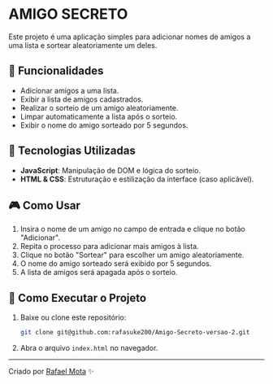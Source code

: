 # AMIGO SECRETO

Este projeto é uma aplicação simples para adicionar nomes de amigos a uma lista e sortear aleatoriamente um deles.

## 📌 Funcionalidades

- Adicionar amigos a uma lista.
- Exibir a lista de amigos cadastrados.
- Realizar o sorteio de um amigo aleatoriamente.
- Limpar automaticamente a lista após o sorteio.
- Exibir o nome do amigo sorteado por 5 segundos.

## 🚀 Tecnologias Utilizadas

- **JavaScript**: Manipulação de DOM e lógica do sorteio.
- **HTML & CSS**: Estruturação e estilização da interface (caso aplicável).

## 🎮 Como Usar

1. Insira o nome de um amigo no campo de entrada e clique no botão "Adicionar".
2. Repita o processo para adicionar mais amigos à lista.
3. Clique no botão "Sortear" para escolher um amigo aleatoriamente.
4. O nome do amigo sorteado será exibido por 5 segundos.
5. A lista de amigos será apagada após o sorteio.

## 🔧 Como Executar o Projeto

1. Baixe ou clone este repositório:
   ```bash
   git clone git@github.com:rafasuke200/Amigo-Secreto-versao-2.git
   ```
2. Abra o arquivo `index.html` no navegador.

---
Criado por [Rafael Mota](https://github.com/rafasuke200) ✨


